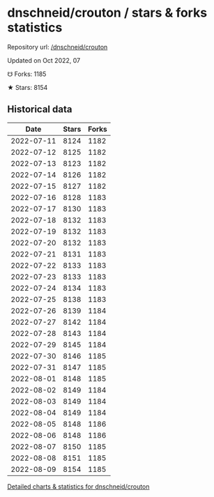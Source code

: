 # dnschneid/crouton / stars & forks statistics

Repository url: [/dnschneid/crouton](https://github.com/dnschneid/crouton)

Updated on Oct 2022, 07

☋ Forks: 1185

★ Stars: 8154

## Historical data
| Date | Stars | Forks |
|------|-------|-------|
| 2022-07-11 | 8124 | 1182 | 
| 2022-07-12 | 8125 | 1182 | 
| 2022-07-13 | 8123 | 1182 | 
| 2022-07-14 | 8126 | 1182 | 
| 2022-07-15 | 8127 | 1182 | 
| 2022-07-16 | 8128 | 1183 | 
| 2022-07-17 | 8130 | 1183 | 
| 2022-07-18 | 8132 | 1183 | 
| 2022-07-19 | 8132 | 1183 | 
| 2022-07-20 | 8132 | 1183 | 
| 2022-07-21 | 8131 | 1183 | 
| 2022-07-22 | 8133 | 1183 | 
| 2022-07-23 | 8133 | 1183 | 
| 2022-07-24 | 8134 | 1183 | 
| 2022-07-25 | 8138 | 1183 | 
| 2022-07-26 | 8139 | 1184 | 
| 2022-07-27 | 8142 | 1184 | 
| 2022-07-28 | 8143 | 1184 | 
| 2022-07-29 | 8145 | 1184 | 
| 2022-07-30 | 8146 | 1185 | 
| 2022-07-31 | 8147 | 1185 | 
| 2022-08-01 | 8148 | 1185 | 
| 2022-08-02 | 8149 | 1184 | 
| 2022-08-03 | 8149 | 1184 | 
| 2022-08-04 | 8149 | 1184 | 
| 2022-08-05 | 8148 | 1186 | 
| 2022-08-06 | 8148 | 1186 | 
| 2022-08-07 | 8150 | 1185 | 
| 2022-08-08 | 8151 | 1185 | 
| 2022-08-09 | 8154 | 1185 | 


[Detailed charts & statistics for dnschneid/crouton](https://reviewgithub.com/rep/dnschneid/crouton)
